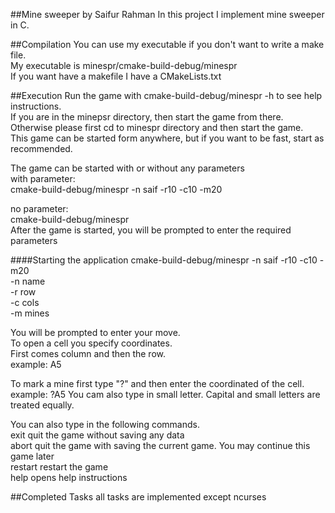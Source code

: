 ##Mine sweeper by Saifur Rahman
In this project I implement mine sweeper in C.

##Compilation
You can use my executable if you don't want to write a make file. <br>
My executable is minespr/cmake-build-debug/minespr <br>
If you want have a makefile I have a CMakeLists.txt


##Execution
Run the game with cmake-build-debug/minespr -h to see help instructions.<br>
If you are in the minepsr directory, then start the game from there.<br>
Otherwise please first cd to minespr directory and then start the game.<br>
This game can be started form anywhere, but if you want to be fast, start as recommended.<br>
 
The game can be started with or without any parameters<br>
with parameter:<br>
cmake-build-debug/minespr -n saif -r10 -c10 -m20<br>

no parameter:<br>
cmake-build-debug/minespr<br>
After the game is started, you will be prompted to enter the required parameters<br>

####Starting the application
cmake-build-debug/minespr -n saif -r10 -c10 -m20<br>
-n name<br>
-r row<br>
-c cols<br>
-m mines<br>

You will be prompted to enter your move.<br>
To open a cell you specify coordinates.<br>
First comes column and then the row.<br>
example: A5<br>

To mark a mine first type "?" and then enter the coordinated of the cell.<br>
example: ?A5
You cam also type in small letter. Capital and small letters are treated equally.<br>


You can also type in the following commands.<br>
exit        quit the game without saving any data<br>
abort       quit the game with saving the current game. You may continue this game later<br>
restart     restart the game<br>
help        opens help instructions<br>

##Completed Tasks
all tasks are implemented except ncurses



